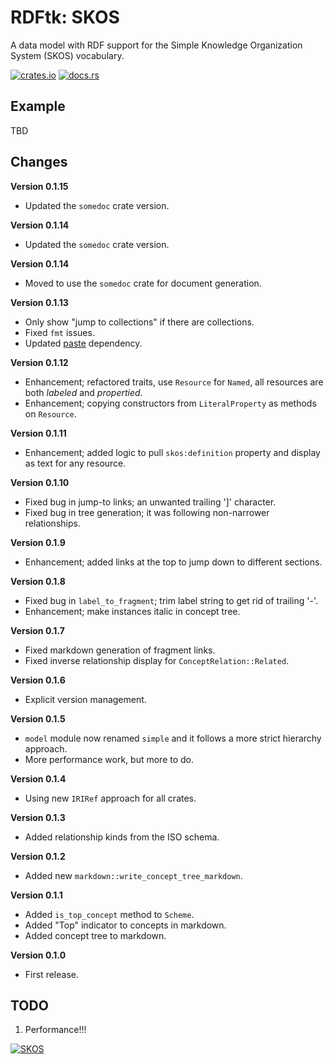 # RDFtk: SKOS

A data model with RDF support for the Simple Knowledge Organization System (SKOS) vocabulary.

[![crates.io](https://img.shields.io/crates/v/rdftk_skos.svg)](https://crates.io/crates/rdftk_skos)
[![docs.rs](https://docs.rs/rdftk_skos/badge.svg)](https://docs.rs/rdftk_skos)

## Example

TBD

## Changes

**Version 0.1.15**

* Updated the `somedoc` crate version.

**Version 0.1.14**

* Updated the `somedoc` crate version.

**Version 0.1.14**

* Moved to use the `somedoc` crate for document generation.

**Version 0.1.13**

* Only show "jump to collections" if there are collections.
* Fixed `fmt` issues.
* Updated [paste](https://crates.io/crates/paste) dependency.

**Version 0.1.12**

* Enhancement; refactored traits, use `Resource` for `Named`, all resources are both _labeled_ and _propertied_.
* Enhancement; copying constructors from `LiteralProperty` as methods on `Resource`.

**Version 0.1.11**

* Enhancement; added logic to pull `skos:definition` property and display as text for any resource.

**Version 0.1.10**

* Fixed bug in jump-to links; an unwanted trailing ']' character.
* Fixed bug in tree generation; it was following non-narrower relationships.

**Version 0.1.9**

* Enhancement; added links at the top to jump down to different sections.

**Version 0.1.8**

* Fixed bug in `label_to_fragment`; trim label string to get rid of trailing '-'.
* Enhancement; make instances italic in concept tree.

**Version 0.1.7**

* Fixed markdown generation of fragment links.
* Fixed inverse relationship display for `ConceptRelation::Related`.

**Version 0.1.6**

* Explicit version management.

**Version 0.1.5**

* `model` module now renamed `simple` and it follows a more strict hierarchy approach.
* More performance work, but more to do.

**Version 0.1.4**

* Using new `IRIRef` approach for all crates.

**Version 0.1.3**

* Added relationship kinds from the ISO schema.

**Version 0.1.2**

* Added new `markdown::write_concept_tree_markdown`.

**Version 0.1.1**

* Added `is_top_concept` method to `Scheme`.
* Added "Top" indicator to concepts in markdown.
* Added concept tree to markdown.

**Version 0.1.0**

* First release.

## TODO

1. Performance!!!

[![SKOS](https://www.w3.org/Icons/SW/Buttons/sw-skos-blue.png)](http://www.w3.org/2001/sw/wiki/SKOS)
